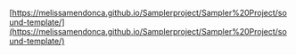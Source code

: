 [https://melissamendonca.github.io/Samplerproject/Sampler%20Project/sound-template/](https://melissamendonca.github.io/Samplerproject/Sampler%20Project/sound-template/)
